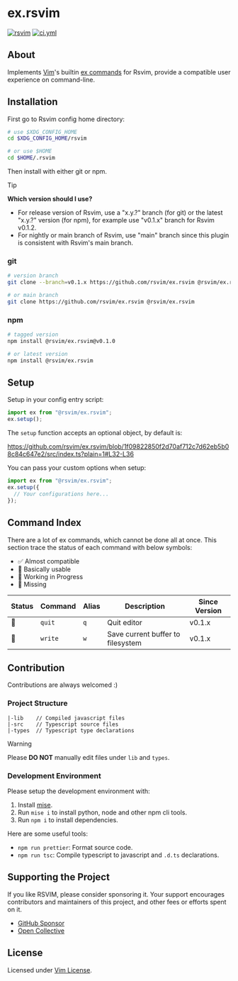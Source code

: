 # ex.rsvim

<a href="https://www.npmjs.com/package/@rsvim/ex.rsvim"><img alt="rsvim" src="https://img.shields.io/npm/v/%40rsvim%2Fex.rsvim" /></a>
<a href="https://github.com/rsvim/ex.rsvim/actions/workflows/ci.yml"><img alt="ci.yml" src="https://img.shields.io/github/actions/workflow/status/rsvim/ex.rsvim/ci.yml?branch=main&label=ci" /></a>

## About

Implements [Vim](https://www.vim.org/)'s builtin [ex commands](https://vimhelp.org/index.txt.html#index.txt) for Rsvim, provide a compatible user experience on command-line.

## Installation

First go to Rsvim config home directory:

```bash
# use $XDG_CONFIG_HOME
cd $XDG_CONFIG_HOME/rsvim

# or use $HOME
cd $HOME/.rsvim
```

Then install with either git or npm.

> [!TIP]
> **Which version should I use?**
>
> - For release version of Rsvim, use a "x.y.?" branch (for git) or the latest "x.y.?" version (for npm), for example use "v0.1.x" branch for Rsvim v0.1.2.
> - For nightly or main branch of Rsvim, use "main" branch since this plugin is consistent with Rsvim's main branch.

### git

```bash
# version branch
git clone --branch=v0.1.x https://github.com/rsvim/ex.rsvim @rsvim/ex.rsvim

# or main branch
git clone https://github.com/rsvim/ex.rsvim @rsvim/ex.rsvim
```

### npm

```bash
# tagged version
npm install @rsvim/ex.rsvim@v0.1.0

# or latest version
npm install @rsvim/ex.rsvim
```

## Setup

Setup in your config entry script:

```javascript
import ex from "@rsvim/ex.rsvim";
ex.setup();
```

The `setup` function accepts an optional object, by default is:

https://github.com/rsvim/ex.rsvim/blob/1f09822850f2d70af712c7d62eb5b08c84c647e2/src/index.ts?plain=1#L32-L36

You can pass your custom options when setup:

```javascript
import ex from "@rsvim/ex.rsvim";
ex.setup({
  // Your configurations here...
});
```

## Command Index

There are a lot of ex commands, which cannot be done all at once. This section trace the status of each command with below symbols:

- ✅ Almost compatible
- 🔰 Basically usable
- 🚧 Working in Progress
- 🔴 Missing

| Status | Command | Alias | Description                       | Since Version |
| ------ | ------- | ----- | --------------------------------- | ------------- |
| 🔰     | `quit`  | `q`   | Quit editor                       | v0.1.x        |
| 🔰     | `write` | `w`   | Save current buffer to filesystem | v0.1.x        |

## Contribution

Contributions are always welcomed :)

### Project Structure

```
|-lib    // Compiled javascript files
|-src    // Typescript source files
|-types  // Typescript type declarations
```

> [!WARNING]
> Please **DO NOT** manually edit files under `lib` and `types`.

### Development Environment

Please setup the development environment with:

1. Install [mise](https://github.com/jdx/mise).
2. Run `mise i` to install python, node and other npm cli tools.
3. Run `npm i` to install dependencies.

Here are some useful tools:

- `npm run prettier`: Format source code.
- `npm run tsc`: Compile typescript to javascript and `.d.ts` declarations.

## Supporting the Project

If you like RSVIM, please consider sponsoring it. Your support encourages contributors and maintainers of this project, and other fees or efforts spent on it.

- [GitHub Sponsor](https://github.com/sponsors/rsvim)
- [Open Collective](https://opencollective.com/rsvim)

## License

Licensed under [Vim License](https://github.com/rsvim/ex.rsvim/blob/main/LICENSE.txt).

